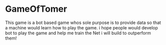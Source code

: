 # GameOfTomer
This game is a bot based game whos sole purpose is to provide data so that a machine would learn how to play the game.
i hope people would develop bot to play the game and help me train the Net i will build to outperform them!
